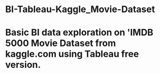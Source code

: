 # BI-Tableau-Kaggle_Movie-Dataset
# Basic BI data exploration on 'IMDB 5000 Movie Dataset from  kaggle.com using Tableau free version.
